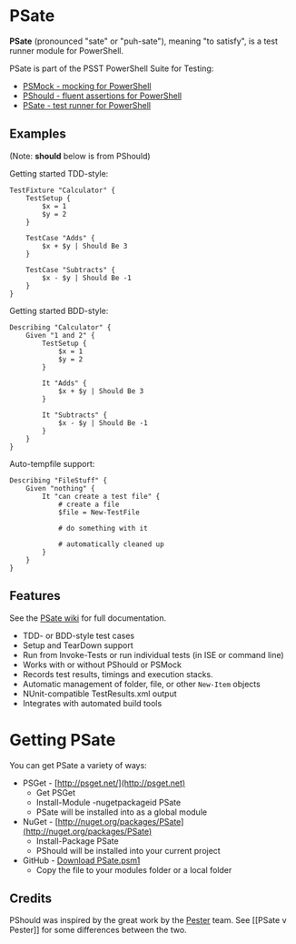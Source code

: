 # PSate #

**PSate** (pronounced "sate" or "puh-sate"), meaning "to satisfy", is a test runner module for PowerShell.

PSate is part of the PSST PowerShell Suite for Testing:

* [PSMock - mocking for PowerShell](https://github.com/jonwagner/PSMock)
* [PShould - fluent assertions for PowerShell](https://github.com/jonwagner/PShould)
* [PSate - test runner for PowerShell](https://github.com/jonwagner/PSate)

## Examples ##

(Note: **should** below is from PShould)

Getting started TDD-style:

    TestFixture "Calculator" {
		TestSetup {
			$x = 1
			$y = 2
		}

        TestCase "Adds" {
            $x + $y | Should Be 3
        }

        TestCase "Subtracts" {
            $x - $y | Should Be -1
        }
    }

Getting started BDD-style:

    Describing "Calculator" {
		Given "1 and 2" {
			TestSetup {
				$x = 1
				$y = 2
			}
	
	        It "Adds" {
	            $x + $y | Should Be 3
	        }
	
	        It "Subtracts" {
	            $x - $y | Should Be -1
	        }
	    }
	}

Auto-tempfile support:

    Describing "FileStuff" {
        Given "nothing" {
            It "can create a test file" {
                # create a file
                $file = New-TestFile

                # do something with it

				# automatically cleaned up
            }
        }
    }

## Features ##

See the [PSate wiki](https://github.com/jonwagner/PSate/wiki) for full documentation.

* TDD- or BDD-style test cases
* Setup and TearDown support
* Run from Invoke-Tests or run individual tests (in ISE or command line)
* Works with or without PShould or PSMock
* Records test results, timings and execution stacks.
* Automatic management of folder, file, or other `New-Item` objects
* NUnit-compatible TestResults.xml output
* Integrates with automated build tools

# Getting PSate #

You can get PSate a variety of ways:

- PSGet - [http://psget.net/](http://psget.net)
	- Get PSGet
	- Install-Module -nugetpackageid PSate
	- PSate will be installed into as a global module
- NuGet - [http://nuget.org/packages/PSate](http://nuget.org/packages/PSate)
	- Install-Package PSate
	- PShould will be installed into your current project
- GitHub - [Download PSate.psm1](https://github.com/jonwagner/PSate/tree/master/PSate.psm1)
	- Copy the file to your modules folder or a local folder

## Credits ##

PShould was inspired by the great work by the [Pester](https://github.com/pester/Pester) team. See [[PSate v Pester]] for some differences between the two.
